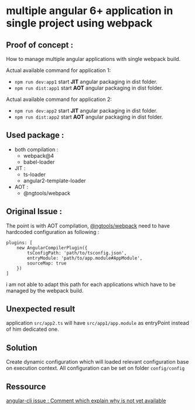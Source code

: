 multiple angular 6+ application in single project using webpack
====

Proof of concept :
--

How to manage multiple angular applications with single webpack build.

Actual available command for application 1: 
 - `npm run dev:app1` start **JIT** angular packaging in dist folder.
 - `npm run dist:app1` start **AOT** angular packaging in dist folder.

Actual available command for application 2: 
 - `npm run dev:app2` start **JIT** angular packaging in dist folder.
 - `npm run dist:app2` start **AOT** angular packaging in dist folder.


Used package : 
--

 - both compilation :
   - webpack@4
   - babel-loader
 - JIT :
   - ts-loader
   - angular2-template-loader
 - AOT : 
   - @ngtools/webpack

Original Issue :
--

The point is with AOT compilation, [@ngtools/webpack](https://www.npmjs.com/package/@ngtools/webpack) need to have hardcoded configuration as following :

    plugins: [
        new AngularCompilerPlugin({
            tsConfigPath: 'path/to/tsconfig.json',
            entryModule: 'path/to/app.module#AppModule',
            sourceMap: true
        })
    ]

i am not able to adapt this path for each applications which have to be managed by the webpack build.


Unexpected result
--
application `src/app2.ts` will have `src/app1/app.module` as entryPoint instead of him dedicated one.


Solution
--

Create dynamic configuration which will loaded relevant configuration base on execution context.
All configuration can be set on folder `config/config`

Ressource
--

[angular-cli issue : Comment which explain why is not yet available](https://github.com/angular/devkit/issues/861#issuecomment-391797538)

